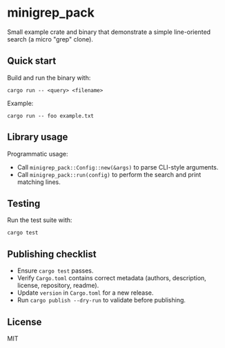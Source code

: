 # minigrep_pack

Small example crate and binary that demonstrate a simple line-oriented search (a micro "grep" clone).

## Quick start

Build and run the binary with:

```text
cargo run -- <query> <filename>
```

Example:

```text
cargo run -- foo example.txt
```

## Library usage

Programmatic usage:

- Call `minigrep_pack::Config::new(&args)` to parse CLI-style arguments.
- Call `minigrep_pack::run(config)` to perform the search and print matching lines.

## Testing

Run the test suite with:

```text
cargo test
```

## Publishing checklist

- Ensure `cargo test` passes.
- Verify `Cargo.toml` contains correct metadata (authors, description, license, repository, readme).
- Update `version` in `Cargo.toml` for a new release.
- Run `cargo publish --dry-run` to validate before publishing.

## License

MIT
